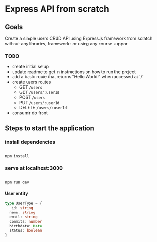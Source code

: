 # Express API from scratch

## Goals

Create a simple users CRUD API using Express.js framework from scratch without any libraries, frameworks or using any course support.

### TODO

- create initial setup
- update readme to get in instructions on how to run the project
- add a basic route that returns "Hello World!" when accessed at '/'
- create users routes
  - GET `/users`
  - GET `/users/:userId`
  - POST `/users`
  - PUT `/users/:userId`
  - DELETE `/users/:userId`
- consumir do front

## Steps to start the application

### install dependencies

```

npm install
```

### serve at localhost:3000

```

npm run dev
```

#### User entity

```typescript
type UserType = {
  _id: string
  name: string
  email: string
  commits: number
  birthdate: Date
  status: boolean
}
```
